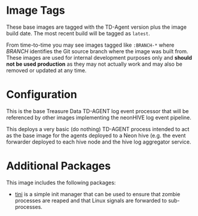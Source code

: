 # Image Tags

These base images are tagged with the TD-Agent version plus the image build date.  The most recent build will be tagged as `latest`.

From time-to-time you may see images tagged like `:BRANCH-*` where *BRANCH* identifies the Git source branch where the image was built from.  These images are used for internal development purposes only and **should not be used production** as they may not actually work and may also be removed or updated at any time.

# Configuration

This is the base Treasure Data TD-AGENT log event processor that will be referenced by other images implementing the neonHIVE log event pipeline.

This deploys a very basic (do nothing) TD-AGENT process intended to act as the base image for the agents deployed to a Neon hive (e.g. the event forwarder deployed to each hive node and the hive log aggregator service.

# Additional Packages

This image includes the following packages:

* [tini](https://github.com/krallin/tini) is a simple init manager that can be used to ensure that zombie processes are reaped and that Linux signals are forwarded to sub-processes.
